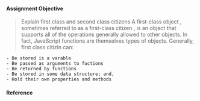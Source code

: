 #### Assignment Objective 

>Explain first class and second class citizens
A first-class object , sometimes referred to as a first-class citizen , is an object that supports all of the operations generally allowed to other objects. In fact, JavaScript functions are themselves types of objects.
Generally, first class citizin can:

    - Be stored is a varable
    - Be passed as arguments to fuctions
    - Be returned by functions
    - Be stored in some data structure; and, 
    - Hold their own properties and methods

#### Reference


